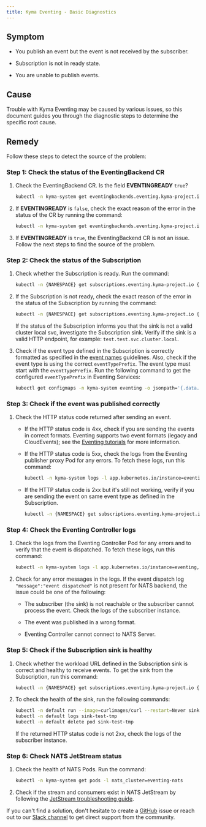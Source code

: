 ```yaml
---
title: Kyma Eventing - Basic Diagnostics
---
```


## Symptom

- You publish an event but the event is not received by the subscriber.

- Subscription is not in ready state.

- You are unable to publish events.

## Cause

Trouble with Kyma Eventing may be caused by various issues, so this document guides you through the diagnostic steps to determine the specific root cause.

## Remedy

Follow these steps to detect the source of the problem:

### Step 1: Check the status of the EventingBackend CR

1. Check the EventingBackend CR. Is the field **EVENTINGREADY** `true`?
   
    ```bash
    kubectl -n kyma-system get eventingbackends.eventing.kyma-project.io
    ```

2. If **EVENTINGREADY** is `false`, check the exact reason of the error in the status of the CR by running the command:

    ```bash
    kubectl -n kyma-system get eventingbackends.eventing.kyma-project.io eventing-backend -o yaml
    ```

3. If **EVENTINGREADY** is `true`, the EventingBackend CR is not an issue. Follow the next steps to find the source of the problem.

### Step 2: Check the status of the Subscription

1. Check whether the Subscription is ready. Run the command:

    ```bash
    kubectl -n {NAMESPACE} get subscriptions.eventing.kyma-project.io {NAME}
    ```

2. If the Subscription is not ready, check the exact reason of the error in the status of the Subscription by running the command:

    ```bash
    kubectl -n {NAMESPACE} get subscriptions.eventing.kyma-project.io {NAME} -o yaml
    ```

    If the status of the Subscription informs you that the sink is not a valid cluster local svc, investigate the Subscription sink. Verify if the sink is a valid HTTP endpoint, for example: `test.test.svc.cluster.local`.

3. Check if the event type defined in the Subscription is correctly formatted as specified in the [event names](../../../05-technical-reference/evnt-01-event-names.md) guidelines.
   Also, check if the event type is using the correct `eventTypePrefix`. The event type must start with the `eventTypePrefix`. Run the following command to get the configured `eventTypePrefix` in Eventing Services:

    ```bash
    kubectl get configmaps -n kyma-system eventing -o jsonpath='{.data.eventTypePrefix}'
    ```

### Step 3: Check if the event was published correctly

1. Check the HTTP status code returned after sending an event.

    - If the HTTP status code is 4xx, check if you are sending the events in correct formats. Eventing supports two event formats (legacy and CloudEvents); see the [Eventing tutorials](../../../03-tutorials/00-eventing) for more information.

    -  If the HTTP status code is 5xx, check the logs from the Eventing publisher proxy Pod for any errors. To fetch these logs, run this command:
   
        ```bash
        kubectl -n kyma-system logs -l app.kubernetes.io/instance=eventing,app.kubernetes.io/name=eventing-publisher-proxy
        ```

    - If the HTTP status code is 2xx but it's still not working, verify if you are sending the event on same event type as defined in the Subscription.
  
        ```bash
        kubectl -n {NAMESPACE} get subscriptions.eventing.kyma-project.io {NAME} -o jsonpath='{.spec.filter.filters}'
        ```

### Step 4: Check the Eventing Controller logs

1. Check the logs from the Eventing Controller Pod for any errors and to verify that the event is dispatched.
   To fetch these logs, run this command:

    ```bash
    kubectl -n kyma-system logs -l app.kubernetes.io/instance=eventing,app.kubernetes.io/name=controller
    ```

2. Check for any error messages in the logs. If the event dispatch log `"message":"event dispatched"` is not present for NATS backend, the issue could be one of the following:

   - The subscriber (the sink) is not reachable or the subscriber cannot process the event. Check the logs of the subscriber instance.

   - The event was published in a wrong format.

   - Eventing Controller cannot connect to NATS Server.

### Step 5: Check if the Subscription sink is healthy

1. Check whether the workload URL defined in the Subscription sink is correct and healthy to receive events. To get the sink from the Subscription, run this command:

    ```bash
    kubectl -n {NAMESPACE} get subscriptions.eventing.kyma-project.io {NAME} -o jsonpath='{.spec.sink}'
    ```

2. To check the health of the sink, run the following commands:

    ```bash
    kubectl -n default run --image=curlimages/curl --restart=Never sink-test-tmp -- curl --head {SINK_URL}
    kubectl -n default logs sink-test-tmp 
    kubectl -n default delete pod sink-test-tmp
    ```

    If the returned HTTP status code is not 2xx, check the logs of the subscriber instance.

### Step 6: Check NATS JetStream status

1. Check the health of NATS Pods. Run the command:

    ```bash
    kubectl -n kyma-system get pods -l nats_cluster=eventing-nats
    ```

2. Check if the stream and consumers exist in NATS JetStream by following the [JetStream troubleshooting guide](evnt-02-jetstream-troubleshooting.md).


If you can't find a solution, don't hesitate to create a [GitHub](https://github.com/kyma-project/kyma/issues) issue or reach out to our [Slack channel](http://slack.kyma-project.io/) to get direct support from the community.
